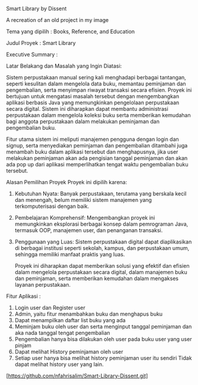 Smart Library by Dissent

A recreation of an old project in my image

Tema yang dipilih : Books, Reference, and Education

Judul Proyek : Smart Library 

Executive Summary : 

Latar Belakang dan Masalah yang Ingin Diatasi:
	
Sistem perpustakaan manual sering kali menghadapi berbagai tantangan, seperti kesulitan dalam mengelola data buku, memantau peminjaman dan pengembalian, serta menyimpan riwayat transaksi secara efisien. Proyek ini bertujuan untuk mengatasi masalah tersebut dengan mengembangkan aplikasi berbasis Java yang memungkinkan pengelolaan perpustakaan secara digital. Sistem ini diharapkan dapat membantu administrasi perpustakaan dalam mengelola koleksi buku serta memberikan kemudahan bagi anggota perpustakaan dalam melakukan peminjaman dan pengembalian buku.



Fitur utama sistem ini meliputi manajemen pengguna dengan login dan signup, serta menyediakan peminjaman dan pengembalian ditambahi juga menambah buku dalam aplikasi tersebut dan menghapusnya, jika user melakukan peminjaman akan ada pengisian tanggal peminjaman dan akan ada pop up dari aplikasi memperlihatkan tengat waktu pengembalian buku tersebut.


Alasan Pemilihan Proyek
Proyek ini dipilih karena:
1. Kebutuhan Nyata: Banyak perpustakaan, terutama yang berskala kecil dan menengah, belum memiliki sistem manajemen yang terkomputerisasi dengan baik.
2. Pembelajaran Komprehensif: Mengembangkan proyek ini memungkinkan eksplorasi berbagai konsep dalam pemrograman Java, termasuk OOP, manajemen user, dan penanganan transaksi.
3. Penggunaan yang Luas: Sistem perpustakaan digital dapat diaplikasikan di berbagai institusi seperti sekolah, kampus, dan perpustakaan umum, sehingga memiliki manfaat praktis yang luas.

	Proyek ini diharapkan dapat memberikan solusi yang efektif dan efisien dalam mengelola perpustakaan secara digital, dalam manajemen buku dan peminjaman, serta memberikan kemudahan dalam mengakses layanan perpustakaan.

Fitur Aplikasi : 
1.	Login user dan Register user
2.	Admin, yaitu fitur menambahkan buku dan menghapus buku
3.	Dapat menampilkan daftar list buku yang ada
4.	Meminjam buku oleh user dan serta menginput tanggal peminjaman dan aka nada tanggal tengat pengembalian
5.	Pengembalian hanya bisa dilakukan oleh user pada buku user yang user pinjam
6.	Dapat melihat History peminjaman oleh user
7.	Setiap user hanya bisa melihat history peminjaman user itu sendiri 
Tidak dapat melihat history user yang lain.

[https://github.com/nfahrisalim/Smart-Library-Dissent.git]
